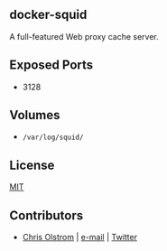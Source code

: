 docker-squid
------------

A full-featured Web proxy cache server.

Exposed Ports
-------------
  * 3128

Volumes
-------
  * `/var/log/squid/`

License
-------
[MIT](https://tldrlegal.com/license/mit-license)

Contributors
------------
* [Chris Olstrom](https://colstrom.github.io/) | [e-mail](mailto:chris@olstrom.com) | [Twitter](https://twitter.com/ChrisOlstrom)
